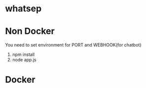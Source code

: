 # whatsep



# Non Docker 
You need to set environment for PORT and WEBHOOK(for chatbot)
1. npm install
2. node app.js

# Docker
